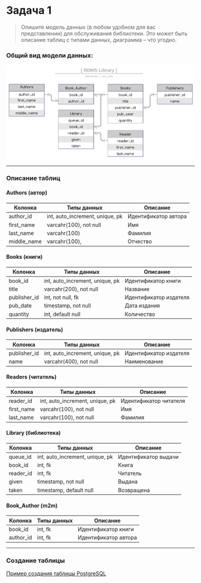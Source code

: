 # Задача 1
> Опишите модель данных (в любом удобном для вас представлении) для обслуживания библиотеки. Это может быть описание таблиц с типами данных, диаграмма – что угодно.
>

### Общий вид модели данных:

![](../images/model.png)

---

### Описание таблиц

#### Authors (автор)

| Колонка     | Типы данных                     | Описание             |
| ----------- | ------------------------------- | -------------------- |
| author_id   | int, auto_increment, unique, pk | Идентификатор автора |
| first_name  | varcahr(100), not null          | Имя                  |
| last_name   | varcahr(100)                    | Фамилия              |
| middle_name | varcahr(100),                   | Отчество             |

#### Books (книги)

| Колонка      | Типы данных                     | Описание               |
| ------------ | ------------------------------- | ---------------------- |
| book_id      | int, auto_increment, unique, pk | Идентификатор книги    |
| title        | varcahr(200), not null          | Название               |
| publisher_id | int, not null, fk               | Идентификатор издателя |
| pub_date     | timestamp, not null             | Дата издания           |
| quantity     | int, default null               | Количество             |

#### Publishers (издатель)

| Колонка      | Типы данных                     | Описание               |
| ------------ | ------------------------------- | ---------------------- |
| publisher_id | int, auto_increment, unique, pk | Идентификатор издателя |
| name         | varcahr(400), not null          | Наименование           |

#### Readers (читатель)

| Колонка    | Типы данных                     | Описание               |
| ---------- | ------------------------------- | ---------------------- |
| reader_id  | int, auto_increment, unique, pk | Идентификатор читателя |
| first_name | varcahr(100), not null          | Имя                    |
| last_name  | varcahr(100), not null          | Фамилия                |

#### Library (библиотека)

| Колонка   | Типы данных                     | Описание             |
| --------- | ------------------------------- | -------------------- |
| queue_id  | int, auto_increment, unique, pk | Идентификатор выдачи |
| book_id   | int,  fk                        | Книга                |
| reader_id | int,  fk                        | Читатель             |
| given     | timestamp, not null             | Выдана               |
| taken     | timestamp, default null         | Возвращена           |

#### Book_Author (m2m)

| Колонка   | Типы данных | Описание             |
| --------- | ----------- | -------------------- |
| book_id   | int,  fk    | Идентификатор книги  |
| author_id | int,  fk    | Идентификатор автора |

---

### Создание таблицы

[Пример создания таблицы PostgreSQL](./addition/create_table.sql)

